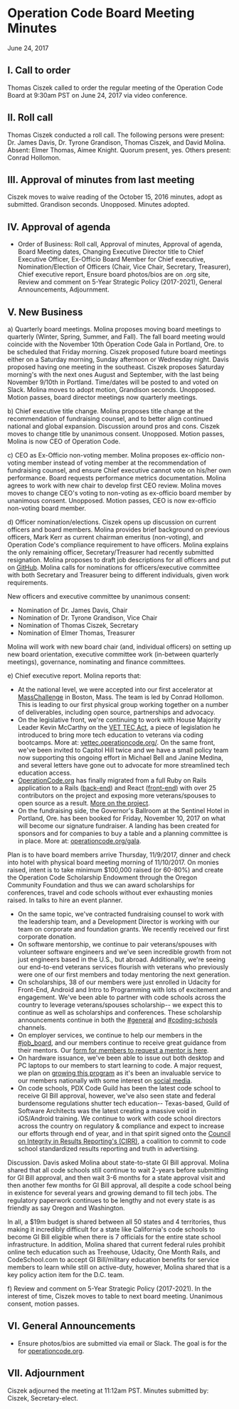 # Operation Code Board Meeting Minutes
June 24, 2017

## I. Call to order
Thomas Ciszek called to order the regular meeting of the Operation Code Board at 9:30am PST on June 24, 2017 via video conference.

## II. Roll call
Thomas Ciszek conducted a roll call. The following persons were present: Dr. James Davis, Dr. Tyrone Grandison, Thomas Ciszek, and David Molina. Absent: Elmer Thomas, Aimee Knight. Quorum present, yes. Others present: Conrad Hollomon.

## III. Approval of minutes from last meeting
Ciszek moves to waive reading of the October 15, 2016 minutes, adopt as submitted. Grandison seconds. Unopposed. Minutes adopted.

## IV. Approval of agenda
- Order of Business: Roll call, Approval of minutes, Approval of agenda, Board Meeting dates, Changing Executive Director title to Chief Executive Officer, Ex-Officio Board Member for Chief executive, Nomination/Election of Officers (Chair, Vice Chair, Secretary, Treasurer), Chief executive report, Ensure board photos/bios are on .org site, Review and comment on 5-Year Strategic Policy (2017-2021), General Announcements, Adjournment.  

## V. New Business
a) Quarterly board meetings. Molina proposes moving board meetings to quarterly (Winter, Spring, Summer, and Fall). The fall board meeting would coincide with the November 10th Operation Code Gala in Portland, Ore. to be scheduled that Friday morning. Ciszek proposed future board meetings either on a Saturday morning, Sunday afternoon or Wednesday night. Davis proposed having one meeting in the southeast. Ciszek proposes Saturday morning's with the next ones August and September, with the last being November 9/10th in Portland. Time/dates will be posted to and voted on Slack. Molina moves to adopt motion, Grandison seconds. Unopposed. Motion passes, board director meetings now quarterly meetings.

b) Chief executive title change. Molina proposes title change at the recommendation of fundraising counsel, and to better align continued national and global expansion. Discussion around pros and cons. Ciszek moves to change title by unanimous consent. Unopposed. Motion passes, Molina is now CEO of Operation Code.

c) CEO as Ex-Officio non-voting member. Molina proposes ex-officio non-voting member instead of voting member at the recommendation of fundraising counsel, and ensure Chief executive cannot vote on his/her own performance. Board requests performance metrics documentation. Molina agrees to work with new chair to develop first CEO review. Molina moves moves to change CEO's voting to non-voting as ex-officio board member by unanimous consent. Unopposed. Motion passes, CEO is now ex-officio non-voting board member.

d) Officer nomination/elections. Ciszek opens up discussion on current officers and board members. Molina provides brief background on previous officers, Mark Kerr as current chairman emeritus (non-voting), and Operation Code's compliance requirement to have officers. Molina explains the only remaining officer, Secretary/Treasurer had recently submitted resignation. Molina proposes to draft job descriptions for all officers and put on [GitHub](https://github.com/OperationCode/documents/tree/master/board). Molina calls for nominations for officers/executive committee with both Secretary and Treasurer being to different individuals, given work requirements.

New officers and executive committee by unanimous consent:
- Nomination of Dr. James Davis, Chair
- Nomination of Dr. Tyrone Grandison, Vice Chair
- Nomination of Thomas Ciszek, Secretary
- Nomination of Elmer Thomas, Treasurer

Molina will work with new board chair (and, individual officers) on setting up new board orientation, executive committee work (in-between quarterly meetings), governance, nominating and finance committees.

e) Chief executive report. Molina reports that:
- At the national level, we were accepted into our first accelerator at [MassChallenge](http://boston.masschallenge.org/press-release/masschallenge-boston-announces-2017-cohort) in Boston, Mass. The team is led by Conrad Hollomon. This is leading to our first physical group working together on a number of deliverables, including open source, partnerships and advocacy.
- On the legislative front, we're continuing to work with House Majority Leader Kevin McCarthy on the [VET TEC Act](https://www.majorityleader.gov/2017/04/06/vet-tec/), a piece of legislation he introduced to bring more tech education to veterans via coding bootcamps. More at: [vettec.operationcode.org/](https://vettec.operationcode.org/). On the same front, we've been invited to Capitol Hill twice and we have a small policy team now supporting this ongoing effort in Michael Bell and Janine Medina, and several letters have gone out to advocate for more streamlined tech education access.  
- [OperationCode.org](https://operationcode.org/) has finally migrated from a full Ruby on Rails application to a Rails ([back-end](https://github.com/OperationCode/operationcode_backend/graphs/contributors)) and React ([front-end](https://github.com/OperationCode/operationcode_frontend/graphs/contributors)) with over 25 contributors on the project and exposing more veterans/spouses to open source as a result. [More on the project](https://github.com/OperationCode/operationcode).
- On the fundraising side, the Governor's Ballroom at the Sentinel Hotel in Portland, Ore. has been booked for Friday, November 10, 2017 on what will become our signature fundraiser. A landing has been created for sponsors and for companies to buy a table and a planning committee is in place. More at: [operationcode.org/gala](https://operationcode.org/gala).

Plan is to have board members arrive Thursday, 11/9/2017, dinner and check into hotel with physical board meeting morning of 11/10/2017. On monies raised, intent is to take minimum $100,000 raised (or 60-80%) and create the Operation Code Scholarship Endowment through the Oregon Community Foundation and thus we can award scholarships for conferences, travel and code schools without ever exhausting monies raised. In talks to hire an event planner.
- On the same topic, we've contracted fundraising counsel to work with the leadership team, and a Development Director is working with our team on corporate and foundation grants. We recently received our first corporate donation.
- On software mentorship, we continue to pair veterans/spouses with volunteer software engineers and we've seen incredible growth from not just engineers based in the U.S., but abroad. Additionally, we're seeing our end-to-end veterans services flourish with veterans who previously were one of our first members and today mentoring the next generation.
- On scholarships, 38 of our members were just enrolled in Udacity for Front-End, Android and Intro to Programming with lots of excitement and engagement. We've been able to partner with code schools across the country to leverage veterans/spouses scholarship-- we expect this to continue as well as scholarships and conferences. These scholarship announcements continue in both the [#general](https://operation-code.slack.com/messages/general) and [#coding-schools](https://operation-code.slack.com/messages/coding-schools) channels.
- On employer services, we continue to help our members in the [#job_board](https://operation-code.slack.com/messages/job_board), and our members continue to receive great guidance from their mentors. Our [form for members to request a mentor is here](http://op.co.de/mentor-request).
- On hardware issuance, we've been able to issue out both desktop and PC laptops to our members to start learning to code. A major request, we plan on [growing this program](https://github.com/OperationCode/operationcode_frontend/issues/72) as it's been an invaluable service to our members nationally with some interest on [social media](https://twitter.com/bketelsen/status/875815943284424704).
- On code schools, PDX Code Guild has been the latest code school to receive GI Bill approval, however, we've also seen state and federal burdensome regulations shutter tech education-- Texas-based, Guild of Software Architects was the latest creating a massive void in iOS/Android training. We continue to work with code school directors across the country on regulatory & compliance and expect to increase our efforts through end of year, and in that spirit signed onto the [Council on Integrity in Results Reporting's (CIRR)](http://cirr.org/), a coalition to commit to code school standardized results reporting and truth in advertising.

Discussion. Davis asked Molina about state-to-state GI Bill approval. Molina shared that all code schools still continue to wait 2-years before submitting for GI Bill approval, and then wait 3-6 months for a state approval visit and then another few months for GI Bill approval, all despite a code school being in existence for several years and growing demand to fill tech jobs. The regulatory paperwork continues to be lengthy and not every state is as friendly as say Oregon and Washington.

In all, a $19m budget is shared between all 50 states and 4 territories, thus making it incredibly difficult for a state like California's code schools to become GI Bill eligible when there is 7 officials for the entire state school infrastructure. In addition, Molina shared that current federal rules prohibit online tech education such as Treehouse, Udacity, One Month Rails, and CodeSchool.com to accept GI Bill/military education benefits for service members to learn while still on active-duty, however, Molina shared that is a key policy action item for the D.C. team.

f) Review and comment on 5-Year Strategic Policy (2017-2021). In the interest of time, Ciszek moves to table to next board meeting. Unanimous consent, motion passes.

## VI. General Announcements
- Ensure photos/bios are submitted via email or Slack. The goal is for the  for [operationcode.org](https://wwww.operationcode.org).

## VII. Adjournment
Ciszek adjourned the meeting at 11:12am PST. Minutes submitted by: Ciszek, Secretary-elect.
